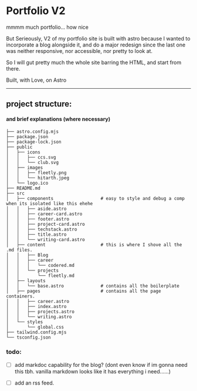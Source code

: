 # Portfolio V2

mmmm much portfolio... how nice

But Serieously, V2 of my portfolio site is built with astro because I wanted to incorporate a blog alongside it, and do a major redesign since the last one was neither responsive, nor accessible, nor pretty to look at.

So I will gut pretty much the whole site barring the HTML, and start from there. 

Built, with Love, on Astro

---
## project structure: 
#### and brief explanations (where necessary)
```.
├── astro.config.mjs
├── package.json
├── package-lock.json
├── public
│   ├── icons
│   │   ├── ccs.svg
│   │   └── club.svg
│   ├── images
│   │   ├── fleetly.png
│   │   └── hitarth.jpeg
│   └── logo.ico
├── README.md
├── src
│   ├── components                  # easy to style and debug a comp when its isolated like this ehehe
│   │   ├── aside.astro
│   │   ├── career-card.astro
│   │   ├── footer.astro
│   │   ├── project-card.astro
│   │   ├── techstack.astro
│   │   ├── title.astro
│   │   └── writing-card.astro
│   ├── content                     # this is where I shove all the .md files.
│   │   ├── Blog
│   │   ├── career
│   │   │   └── codered.md
│   │   └── projects
│   │       └── fleetly.md
│   ├── layouts
│   │   └── base.astro              # contains all the boilerplate
│   ├── pages                       # contains all the page containers.
│   │   ├── career.astro
│   │   ├── index.astro
│   │   ├── projects.astro
│   │   └── writing.astro
│   └── styles
│       └── global.css
├── tailwind.config.mjs
└── tsconfig.json
```
### todo:
- [ ] add markdoc capability for the blog? (dont even know if im gonna need this tbh. vanilla markdown looks like it has everything i need......)
- [ ] add an rss feed. 

